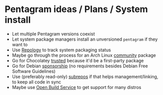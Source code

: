 # Pentagram ideas / Plans / System install

* Let multiple Pentagram versions coexist
* Let system package managers install an unversioned `pentagram` if they want to
* Use [Repology](https://repology.org) to track system packaging status
* Maybe go through the process for an Arch Linux [community](https://wiki.archlinux.org/index.php/AUR_Trusted_User_Guidelines#Rules_for_Packages_Entering_the_.5Bcommunity.5D_Repo) package
* Go for Chocolatey [trusted](https://chocolatey.org/faq#what-is-a-trusted-package) because it'd be a first-party package
* Go for Debian [sponsorship](https://www.debian.org/doc/manuals/distribute-deb/distribute-deb.html#getting-a-sponsor) (no requirements besides Debian Free Software Guidelines)
* Use (preferably read-only) [subrepos](https://github.com/ingydotnet/git-subrepo) if that helps management/linking, to keep all code in sync
* Maybe use [Open Build Service](https://openbuildservice.org/) to get support for many distros
